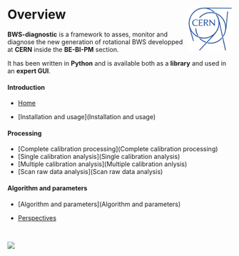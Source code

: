 # Overview<img src="images/cern_logo.jpg" width="100" align=right>

**BWS-diagnostic** is a framework to asses, monitor and diagnose the new generation of rotational BWS developped at **CERN** inside the **BE-BI-PM** section.

It has been written in **Python** and is available both as a **library** and used in an **expert GUI**.

#### Introduction

* [Home](Home)


* [Installation and usage](Installation and usage)

#### Processing

* [Complete calibration processing](Complete calibration processing)
* [Single calibration analysis](Single calibration analysis)
* [Multiple calibration analysis](Multiple calibration anlysis)
* [Scan raw data analysis](Scan raw data analysis)

#### Algorithm and parameters

* [Algorithm and parameters](Algorithm and parameters)

* [Perspectives](Perspectives)

  ​

<img src="BWS_application_illustration.jpg" width="800" align=right>



